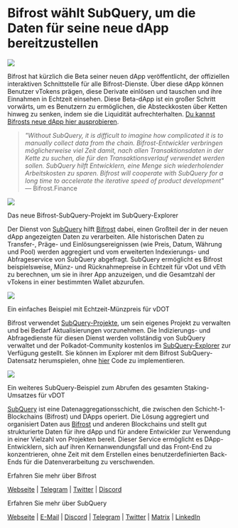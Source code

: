 # Bifrost wählt SubQuery, um die Daten für seine neue dApp bereitzustellen

![](https://miro.medium.com/max/1400/0*nqNosmn0y7FHOI42)

Bifrost hat kürzlich die Beta seiner neuen dApp veröffentlicht, der offiziellen interaktiven Schnittstelle für alle Bifrost-Dienste. Über diese dApp können Benutzer vTokens prägen, diese Derivate einlösen und tauschen und ihre Einnahmen in Echtzeit einsehen. Diese Beta-dApp ist ein großer Schritt vorwärts, um es Benutzern zu ermöglichen, die Absteckkosten über Ketten hinweg zu senken, indem sie die Liquidität aufrechterhalten. [Du kannst Bifrosts neue dApp hier ausprobieren](https://apps.bifrost.finance/).

> _"Without SubQuery, it is difficult to imagine how complicated it is to manually collect data from the chain. Bifrost-Entwickler verbringen möglicherweise viel Zeit damit, nach allen Transaktionsdaten in der Kette zu suchen, die für den Transaktionsverlauf verwendet werden sollen. SubQuery hilft Entwicklern, eine Menge sich wiederholender Arbeitskosten zu sparen. Bifrost will cooperate with SubQuery for a long time to accelerate the iterative speed of product development"_ — Bifrost.Finance

![](https://miro.medium.com/max/1400/0*_JK-h0rjef6rk1ot)

Das neue Bifrost-SubQuery-Projekt im SubQuery-Explorer

Der Dienst von [SubQuery](https://subquery.network/) hilft [Bifrost](https://bifrost.finance/) dabei, einen Großteil der in der neuen dApp angezeigten Daten zu verarbeiten. Alle historischen Daten zu Transfer-, Präge- und Einlösungsereignissen (wie Preis, Datum, Währung und Pool) werden aggregiert und vom erweiterten Indexierungs- und Abfrageservice von SubQuery abgefragt. SubQuery ermöglicht es Bifrost beispielsweise, Münz- und Rücknahmepreise in Echtzeit für vDot und vEth zu berechnen, um sie in ihrer App anzuzeigen, und die Gesamtzahl der vTokens in einer bestimmten Wallet abzurufen.

![](https://miro.medium.com/max/1400/0*WIxvwcgPIHzCf0E3)

Ein einfaches Beispiel mit Echtzeit-Münzpreis für vDOT

Bifrost verwendet [SubQuery-Projekte](https://project.subquery.network/), um sein eigenes Projekt zu verwalten und bei Bedarf Aktualisierungen vorzunehmen. Die Indizierungs- und Abfragedienste für diesen Dienst werden vollständig von SubQuery verwaltet und der Polkadot-Community kostenlos im [SubQuery-Explorer](https://explorer.subquery.network/) zur Verfügung gestellt. Sie können im Explorer mit dem Bifrost SubQuery-Datensatz herumspielen, ohne [hier](https://explorer.subquery.network/subquery/bifrost-finance/subql) Code zu implementieren.

![](https://miro.medium.com/max/1400/0*J9Rao6oyFMxVNWzZ)

Ein weiteres SubQuery-Beispiel zum Abrufen des gesamten Staking-Umsatzes für vDOT

[SubQuery](https://subquery.network/) ist eine Datenaggregationsschicht, die zwischen den Schicht-1-Blockchains (Bifrost) und DApps operiert. Die Lösung aggregiert und organisiert Daten aus [Bifrost](https://bifrost.finance/) und anderen Blockchains und stellt gut strukturierte Daten für ihre dApp und für andere Entwickler zur Verwendung in einer Vielzahl von Projekten bereit. Dieser Service ermöglicht es DApp-Entwicklern, sich auf ihren Kernanwendungsfall und das Front-End zu konzentrieren, ohne Zeit mit dem Erstellen eines benutzerdefinierten Back-Ends für die Datenverarbeitung zu verschwenden.

Erfahren Sie mehr über Bifrost

[Webseite](https://bifrost.finance/) | [Telegram](https://t.me/bifrost_finance) | [Twitter](https://twitter.com/bifrost_finance) | [Discord](https://discord.gg/XjnjdKBNXj)

Erfahren Sie mehr über SubQuery

[Webseite](https://subquery.network/) | [E-Mail](mailto:hello@subquery.network) | [Discord](https://discord.com/invite/78zg8aBSMG) | [Telegram](https://t.me/subquerynetwork) | [Twitter](https://twitter.com/subquerynetwork) | [Matrix](https://matrix.to/#/#subquery:matrix.org) | [LinkedIn](https://www.linkedin.com/company/subquery)
